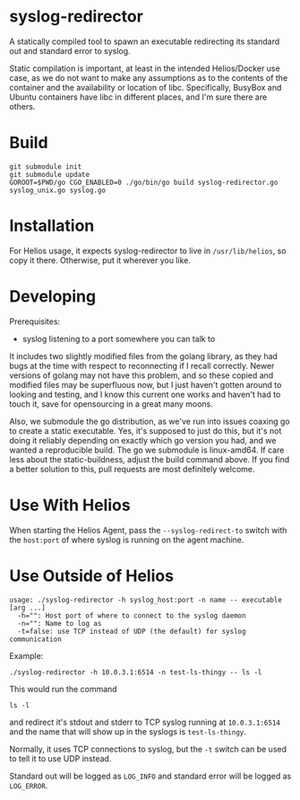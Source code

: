# syslog-redirector

A statically compiled tool to spawn an executable redirecting its
standard out and standard error to syslog.

Static compilation is important, at least in the intended Helios/Docker
use case, as we do not want to make any assumptions as to the contents
of the container and the availability or location of libc.  Specifically,
BusyBox and Ubuntu containers have libc in different places, and I'm sure
there are others.

# Build

```shell
git submodule init
git submodule update
GOROOT=$PWD/go CGO_ENABLED=0 ./go/bin/go build syslog-redirector.go syslog_unix.go syslog.go
```

# Installation

For Helios usage, it expects syslog-redirector to live in `/usr/lib/helios`,
so copy it there.  Otherwise, put it wherever you like.

# Developing

Prerequisites:

* syslog listening to a port somewhere you can talk to

It includes two slightly modified files from the golang library, as they
had bugs at the time with respect to reconnecting if I recall correctly.
Newer versions of golang may not have this problem, and so these copied and
modified files may be superfluous now, but I just haven't gotten around to
looking and testing, and I know this current one works and haven't had to
touch it, save for opensourcing in a great many moons.

Also, we submodule the go distribution, as we've run into issues
coaxing go to create a static executable.  Yes, it's supposed to just
do this, but it's not doing it reliably depending on exactly which go
version you had, and we wanted a reproducible build.  The go we
submodule is linux-amd64.  If care less about the static-buildness,
adjust the build command above.  If you find a better solution to
this, pull requests are most definitely welcome.

# Use With Helios

When starting the Helios Agent, pass the `--syslog-redirect-to` switch
with the `host:port` of where syslog is running on the agent machine.

# Use Outside of Helios
```shell
usage: ./syslog-redirector -h syslog_host:port -n name -- executable [arg ...]
  -h="": Host port of where to connect to the syslog daemon
  -n="": Name to log as
  -t=false: use TCP instead of UDP (the default) for syslog communication
```

Example:
```shell
./syslog-redirector -h 10.0.3.1:6514 -n test-ls-thingy -- ls -l
```
This would run the command
```shell
ls -l
```
and redirect it's stdout and stderr to TCP syslog running at `10.0.3.1:6514`
and the name that will show up in the syslogs is `test-ls-thingy`.

Normally, it uses TCP connections to syslog, but the `-t` switch can be used
to tell it to use UDP instead.

Standard out will be logged as `LOG_INFO` and standard error will be
logged as `LOG_ERROR`.


